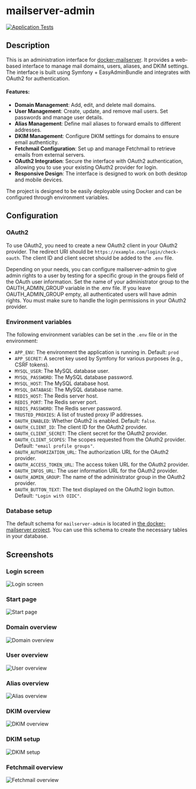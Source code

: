 mailserver-admin
================
[![Application Tests](https://github.com/jeboehm/mailserver-admin/actions/workflows/test.yml/badge.svg)](https://github.com/jeboehm/mailserver-admin/actions/workflows/php.yml)

Description
-----------
This is an administration interface for [docker-mailserver](https://github.com/jeboehm/docker-mailserver). It provides a web-based interface
to manage mail domains, users, aliases, and DKIM settings. The interface is built using Symfony + EasyAdminBundle and integrates with OAuth2 for
authentication.

#### Features:

- **Domain Management**: Add, edit, and delete mail domains.
- **User Management**: Create, update, and remove mail users. Set passwords and manage user details.
- **Alias Management**: Define mail aliases to forward emails to different addresses.
- **DKIM Management**: Configure DKIM settings for domains to ensure email authenticity.
- **Fetchmail Configuration**: Set up and manage Fetchmail to retrieve emails from external servers.
- **OAuth2 Integration**: Secure the interface with OAuth2 authentication, allowing you to use your existing OAuth2 provider for login.
- **Responsive Design**: The interface is designed to work on both desktop and mobile devices.

The project is designed to be easily deployable using Docker and can be configured through environment variables.

Configuration
-------------

### OAuth2

To use OAuth2, you need to create a new OAuth2 client in your OAuth2 provider. The redirect URI should be
`https://example.com/login/check-oauth`. The client ID and client secret should be added to the `.env` file.

Depending on your needs, you can configure mailserver-admin to give admin rights to a user by testing for a specific group in the groups
field of the OAuth user information. Set the name of your administrator group to the OAUTH_ADMIN_GROUP variable in the .env file. If you
leave OAUTH_ADMIN_GROUP empty, all authenticated users will have admin rights. You must make sure to handle the login permissions in your
OAuth2 provider.

### Environment variables

The following environment variables can be set in the `.env` file or in the environment:

- `APP_ENV`: The environment the application is running in. Default: `prod`
- `APP_SECRET`: A secret key used by Symfony for various purposes (e.g., CSRF tokens).
- `MYSQL_USER`: The MySQL database user.
- `MYSQL_PASSWORD`: The MySQL database password.
- `MYSQL_HOST`: The MySQL database host.
- `MYSQL_DATABASE`: The MySQL database name.
- `REDIS_HOST`: The Redis server host.
- `REDIS_PORT`: The Redis server port.
- `REDIS_PASSWORD`: The Redis server password.
- `TRUSTED_PROXIES`: A list of trusted proxy IP addresses.
- `OAUTH_ENABLED`: Whether OAuth2 is enabled. Default: `false`.
- `OAUTH_CLIENT_ID`: The client ID for the OAuth2 provider.
- `OAUTH_CLIENT_SECRET`: The client secret for the OAuth2 provider.
- `OAUTH_CLIENT_SCOPES`: The scopes requested from the OAuth2 provider. Default: `"email profile groups"`.
- `OAUTH_AUTHORIZATION_URL`: The authorization URL for the OAuth2 provider.
- `OAUTH_ACCESS_TOKEN_URL`: The access token URL for the OAuth2 provider.
- `OAUTH_INFOS_URL`: The user information URL for the OAuth2 provider.
- `OAUTH_ADMIN_GROUP`: The name of the administrator group in the OAuth2 provider.
- `OAUTH_BUTTON_TEXT`: The text displayed on the OAuth2 login button. Default: `"Login with OIDC"`.

### Database setup

The default schema for `mailserver-admin` is located
in [the docker-mailserver project](https://github.com/jeboehm/docker-mailserver/blob/main/db/rootfs/docker-entrypoint-initdb.d/001_mailserver.sql).
You can use this schema to create the necessary tables in your database.


Screenshots
-----------

### Login screen

![Login screen](/.github/screenshots/login.png?raw=true)

### Start page

![Start page](/.github/screenshots/start.png?raw=true)

### Domain overview

![Domain overview](/.github/screenshots/domain.png?raw=true)

### User overview

![User overview](/.github/screenshots/user.png?raw=true)

### Alias overview

![Alias overview](/.github/screenshots/alias.png?raw=true)

### DKIM overview

![DKIM overview](/.github/screenshots/dkim.png?raw=true)

### DKIM setup

![DKIM setup](/.github/screenshots/dkim_edit.png?raw=true)

### Fetchmail overview

![Fetchmail overview](/.github/screenshots/fetchmail.png?raw=true)
